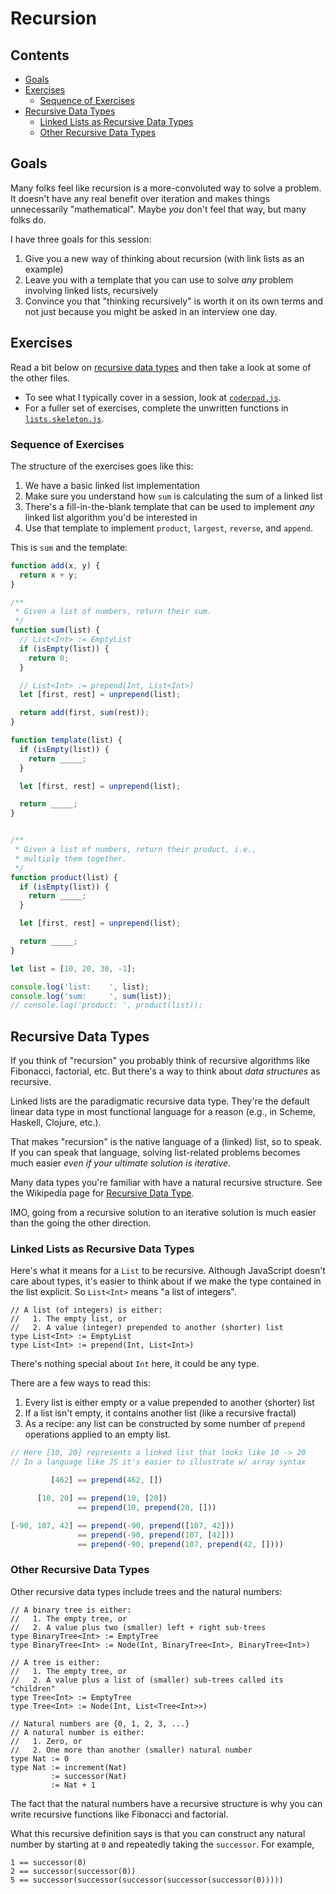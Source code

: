 # Recursion

## Contents <!-- omit in toc -->

- [Goals](#goals)
- [Exercises](#exercises)
  - [Sequence of Exercises](#sequence-of-exercises)
- [Recursive Data Types](#recursive-data-types)
  - [Linked Lists as Recursive Data Types](#linked-lists-as-recursive-data-types)
  - [Other Recursive Data Types](#other-recursive-data-types)

## Goals

Many folks feel like recursion is a more-convoluted way to solve a problem. It doesn't have any real benefit over iteration and makes things unnecessarily "mathematical". Maybe *you* don't feel that way, but many folks do.

I have three goals for this session:

1. Give you a new way of thinking about recursion (with link lists as an example)
1. Leave you with a template that you can use to solve *any* problem involving linked lists, recursively
1. Convince you that "thinking recursively" is worth it on its own terms and not just because you might be asked in an interview one day.

## Exercises

Read a bit below on [recursive data types](#recursive-data-types) and then take a look at some of the other files.

- To see what I typically cover in a session, look at <code>[coderpad.js](./coderpad.js)</code>.
- For a fuller set of exercises, complete the unwritten functions in <code>[lists.skeleton.js](./lists.skeleton.js)</code>.

### Sequence of Exercises

The structure of the exercises goes like this:

1. We have a basic linked list implementation
1. Make sure you understand how `sum` is calculating the sum of a linked list
1. There's a fill-in-the-blank template that can be used to implement *any* linked list algorithm you'd be interested in
1. Use that template to implement `product`, `largest`, `reverse`, and `append`.

This is `sum` and the template:

```js
function add(x, y) {
  return x + y;
}

/**
 * Given a list of numbers, return their sum.
 */
function sum(list) {
  // List<Int> := EmptyList
  if (isEmpty(list)) {
    return 0;
  }

  // List<Int> := prepend(Int, List<Int>)
  let [first, rest] = unprepend(list);

  return add(first, sum(rest));
}

function template(list) {
  if (isEmpty(list)) {
    return _____;
  }

  let [first, rest] = unprepend(list);

  return _____;
}


/**
 * Given a list of numbers, return their product, i.e.,
 * multiply them together.
 */
function product(list) {
  if (isEmpty(list)) {
    return _____;
  }

  let [first, rest] = unprepend(list);

  return _____;
}

let list = [10, 20, 30, -1];

console.log('list:    ', list);
console.log('sum:     ', sum(list));
// console.log('product: ', product(list));
```

## Recursive Data Types

If you think of "recursion" you probably think of recursive algorithms like Fibonacci, factorial, etc. But there's a way to think about *data structures* as recursive.

Linked lists are the paradigmatic recursive data type. They're the default linear data type in most functional language for a reason (e.g., in Scheme, Haskell, Clojure, etc.).

That makes "recursion" is the native language of a (linked) list, so to speak. If you can speak that language, solving list-related problems becomes much easier *even if your ultimate solution is iterative*.

Many data types you're familiar with have a natural recursive structure. See the Wikipedia page for [Recursive Data Type](https://en.wikipedia.org/wiki/Recursive_data_type).

IMO, going from a recursive solution to an iterative solution is much easier than the going the other direction.

### Linked Lists as Recursive Data Types

Here's what it means for a `List` to be recursive. Although JavaScript doesn't care about types, it's easier to think about if we make the type contained in the list explicit. So `List<Int>` means "a list of integers".

```text
// A list (of integers) is either:
//   1. The empty list, or
//   2. A value (integer) prepended to another (shorter) list
type List<Int> := EmptyList
type List<Int> := prepend(Int, List<Int>)
```

There's nothing special about `Int` here, it could be any type.

There are a few ways to read this:

1. Every list is either empty or a value prepended to another (shorter) list
1. If a list isn't empty, it contains another list (like a recursive fractal)
1. As a recipe: any list can be constructed by some number of `prepend` operations applied to an empty list.

```js
// Here [10, 20] represents a linked list that looks like 10 -> 20
// In a language like JS it's easier to illustrate w/ array syntax

         [462] == prepend(462, [])

      [10, 20] == prepend(10, [20])
               == prepend(10, prepend(20, []))

[-90, 107, 42] == prepend(-90, prepend([107, 42]))
               == prepend(-90, prepend(107, [42]))
               == prepend(-90, prepend(107, prepend(42, [])))
```

### Other Recursive Data Types

Other recursive data types include trees and the natural numbers:

```text
// A binary tree is either:
//   1. The empty tree, or
//   2. A value plus two (smaller) left + right sub-trees
type BinaryTree<Int> := EmptyTree
type BinaryTree<Int> := Node(Int, BinaryTree<Int>, BinaryTree<Int>)

// A tree is either:
//   1. The empty tree, or
//   2. A value plus a list of (smaller) sub-trees called its "children"
type Tree<Int> := EmptyTree
type Tree<Int> := Node(Int, List<Tree<Int>>)

// Natural numbers are {0, 1, 2, 3, ...}
// A natural number is either:
//   1. Zero, or
//   2. One more than another (smaller) natural number
type Nat := 0
type Nat := increment(Nat)
         := successor(Nat)
         := Nat + 1
```

The fact that the natural numbers have a recursive structure is why you can write recursive functions like Fibonacci and factorial.

What this recursive definition says is that you can construct any natural number by starting at `0` and repeatedly taking the `successor`. For example,

```text
1 == successor(0)
2 == successor(successor(0))
5 == successor(successor(successor(successor(successor(0)))))
```
